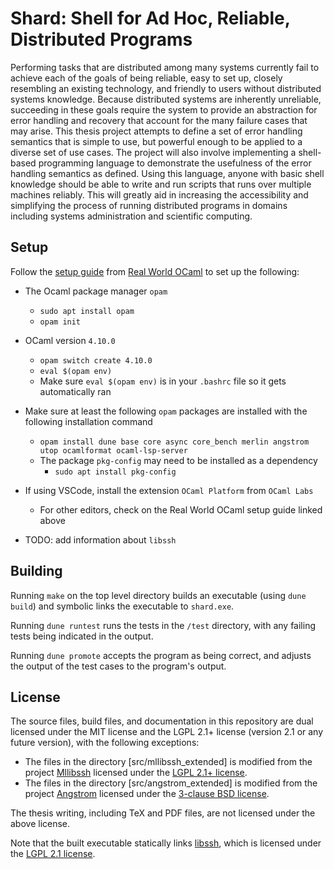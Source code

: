 # Shard: Shell for Ad Hoc, Reliable, Distributed Programs

Performing tasks that are distributed among many systems currently fail to achieve each of the goals of being reliable, easy to set up, closely resembling an existing technology, and friendly to users without distributed systems knowledge.
Because distributed systems are inherently unreliable, succeeding in these goals require the system to provide an abstraction for error handling and recovery that account for the many failure cases that may arise.
This thesis project attempts to define a set of error handling semantics that is simple to use, but powerful enough to be applied to a diverse set of use cases.
The project will also involve implementing a shell-based programming language to demonstrate the usefulness of the error handling semantics as defined.
Using this language, anyone with basic shell knowledge should be able to write and run scripts that runs over multiple machines reliably.
This will greatly aid in increasing the accessibility and simplifying the process of running distributed programs in domains including systems administration and scientific computing.

## Setup

Follow the [setup guide](https://dev.realworldocaml.org/install.html) from [Real World OCaml](https://dev.realworldocaml.org/) to set up the following:
- The Ocaml package manager `opam`
  - `sudo apt install opam`
  - `opam init`
- OCaml version `4.10.0`
  - `opam switch create 4.10.0`
  - `eval $(opam env)`
  - Make sure `eval $(opam env)` is in your `.bashrc` file so it gets automatically ran
- Make sure at least the following `opam` packages are installed with the following installation command
  - `opam install dune base core async core_bench merlin angstrom utop ocamlformat ocaml-lsp-server`
  - The package `pkg-config` may need to be installed as a dependency
    - `sudo apt install pkg-config`
- If using VSCode, install the extension `OCaml Platform` from `OCaml Labs`
  - For other editors, check on the Real World OCaml setup guide linked above

- TODO: add information about `libssh`

## Building

Running `make` on the top level directory builds an executable (using `dune build`) and symbolic links the executable to `shard.exe`.

Running `dune runtest` runs the tests in the `/test` directory, with any failing tests being indicated in the output.

Running `dune promote` accepts the program as being correct, and adjusts the output of the test cases to the program's output.


## License

The source files, build files, and documentation in this repository are dual licensed under the MIT license and the LGPL 2.1+ license (version 2.1 or any future version), with the following exceptions:
- The files in the directory [src/mllibssh_extended] is modified from the project [Mllibssh](https://gitlab.com/pinotree/mllibssh) licensed under the [LGPL 2.1+ license](https://gitlab.com/pinotree/mllibssh/-/blob/master/COPYING).
- The files in the directory [src/angstrom_extended] is modified from the project [Angstrom](https://github.com/inhabitedtype/angstrom/) licensed under the [3-clause BSD license](https://github.com/inhabitedtype/angstrom/blob/master/LICENSE).

The thesis writing, including TeX and PDF files, are not licensed under the above license.

Note that the built executable statically links [libssh](https://www.libssh.org/), which is licensed under the [LGPL 2.1 license](https://git.libssh.org/projects/libssh.git/tree/COPYING).

